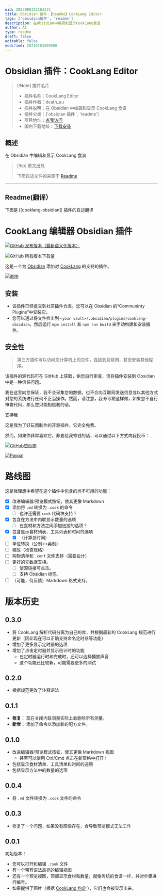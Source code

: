 ```yaml
---
uid: 2023080322163231
title: Obsidian 插件：【Readme】CookLang Editor
tags: ['obsidian插件', 'readme']
description: 在Obsidian中编辑和显示CookLang食谱
author: AI
type: readme
draft: false
editable: false
modified: 20230101000000
---
```


# Obsidian 插件：CookLang Editor

> [!Note] 插件名片
> - 插件名称：CookLang Editor
> - 插件作者：death_au
> - 插件说明：在 Obsidian 中编辑和显示 CookLang 食谱
> - 插件分类：['obsidian 插件 ', 'readme']
> - 项目地址：[点我访问](https://github.com/deathau/cooklang-obsidian)
> - 国内下载地址：[下载安装](https://pkmer.cn/products/plugin/pluginMarket/?cooklang-obsidian)

## 概述

在 Obsidian 中编辑和显示 CookLang 食谱

> [!tip] 原文出处
>
>下面自述文件的来源于 [Readme](https://ghproxy.net/https://raw.githubusercontent.com/deathau/cooklang-obsidian/main/README.md)
>

---

## Readme(翻译）

下面是 [[cooklang-obsidian]] 插件的自述翻译

# CookLang 编辑器 Obsidian 插件

[![GitHub 发布版本（最新语义化版本）](https://img.shields.io/github/v/release/deathau/cooklang-obsidian?style=for-the-badge&sort=semver)](https://github.com/deathau/cooklang-obsidian/releases/latest)

![GitHub 所有版本下载量](https://img.shields.io/github/downloads/deathau/cooklang-obsidian/total?style=for-the-badge)

这是一个为 [Obsidian](https://obsidian.md) 添加对 [CookLang](https://cooklang.org) 的支持的插件。

![截图](https://github.com/deathau/cooklang-obsidian/raw/main/screenshot.png)

## 安装

- 该插件已经提交到社区插件仓库。您可以在 Obsidian 的“Communinty Plugins”中安装它。
- 您可以通过将文件检出到 `<your vault>/.obsidian/plugins/cooklang-obsidian`，然后运行 `npm install` 和 `npm run build` 来手动构建和安装插件。

## 安全性

> 第三方插件可以访问您计算机上的文件，连接到互联网，甚至安装其他程序。

该插件的源代码可在 GitHub 上获取，供您自行审查，但将插件安装到 Obsidian 中是一种信任问题。

我在这里向您保证，我不会采集您的数据，也不会向互联网发送信息或以其他方式对您的系统进行任何不正当操作。然而，请注意，我*有可能*这样做，如果您不自行审查代码，那么您只能相信我的话。

支持我

这是我为了好玩而制作的开源插件。它完全免费。

然而，如果你非常喜欢它，非要给我寄钱的话，可以通过以下方式向我投币：

[![GitHub赞助商](https://img.shields.io/github/sponsors/deathau?style=social)](https://github.com/sponsors/deathau)

[![Paypal](https://img.shields.io/badge/paypal-deathau-yellow?style=social&logo=paypal)](https://paypal.me/deathau)

# 路线图

这是我理想中希望在这个插件中包含的尚不可用的功能：

- [x] 改进编辑器/预览模式按钮，使其更像 Markdown
- [x] 添加将 `.md` 转换为 `.cook` 的命令
    - [ ] 也许还需要 `cook` 代码块支持？
- [x] 包含在方法中内联显示数量的选项
    - [ ] 在食材和方法之间添加链接的选项？
- [x] 包含显示食材列表、工具列表和时间的选项
    - [x] （计算总时间）
- [ ] 单位转换（公制<->英制）
- [ ] 缩放（检查规格）
- [ ] 购物清单和 `.conf` 文件支持（需要设计）
- [ ] 更好的元数据支持。
    - [ ] 使源链接可点击。
    - [ ] 支持 Obsidian 标签。
- [ ] （可能，待反馈）Markdown 格式支持。

# 版本历史

## 0.3.0

- 将 CookLang 解析代码分离为自己的库，并根据最新的 CookLang 规范进行更新（因此现在可以正确支持命名定时器等功能）
- 增加了更多显示定时器的选项
- 增加了点击定时器并显示倒计时的功能
    - 在定时器运行时和完成时，还可以选择播放声音
    - 这个功能还比较新，可能需要更多的测试

## 0.2.0

- 根据规范更改了注释语法

## 0.1.1

- **修复：** 现在关闭内联测量实际上会删除所有测量。
- **新增：** 添加了命令以添加新的配方文件。

## 0.1.0

- 改进编辑器/预览模式按钮，使其更像 Markdown 视图
    - 甚至可以使用 Ctrl/Cmd 点击在新窗格中打开！
- 包括显示食材清单、工具清单和时间的选项
- 包括显示方法中的数量的选项

## 0.0.4

- 将 `.md` 文件转换为 `.cook` 文件的命令

## 0.0.3

- 修复了一个问题，如果没有图像存在，会导致预览模式无法工作

## 0.0.1

初始版本！

- 您可以打开和编辑 `.cook` 文件
- 有一个带有语法高亮的编辑视图
- 还有一个预览视图，顶部显示食材和数量，就像传统的食谱一样，并对步骤进行编号。
- 如果提供了图片（根据 [CookLang 约定](https://cooklang.org/docs/spec/#adding-pictures) ），它们也会被显示出来。




